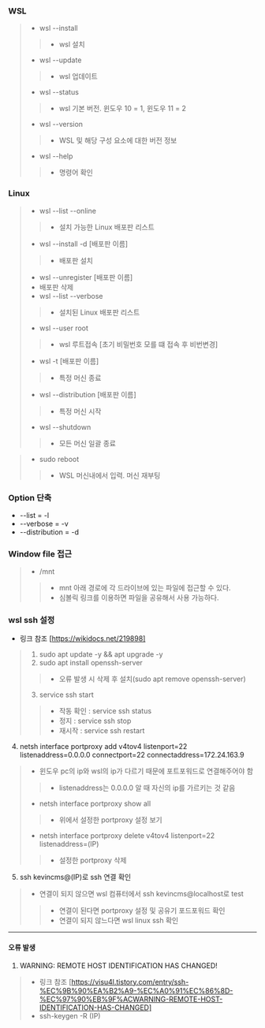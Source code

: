 ### WSL
> - wsl --install
>> - wsl 설치
> - wsl --update
>> - wsl 업데이트
> - wsl --status
>> - wsl 기본 버전. 윈도우 10 = 1, 윈도우 11 = 2
> - wsl --version
>> - WSL 및 해당 구성 요소에 대한 버전 정보
> - wsl --help
>> - 명령어 확인

### Linux
> - wsl --list --online
>> - 설치 가능한 Linux 배포판 리스트
> - wsl --install -d [배포판 이름]
>> - 배포판 설치
> - wsl --unregister [배포판 이름]
> - 배포판 삭제
> - wsl --list --verbose
>> - 설치된 Linux 배포판 리스트
> - wsl --user root
>> - wsl 루트접속 [초기 비밀번호 모를 떄 접속 후 비번변경]
> - wsl -t [배포판 이름]
>> - 특정 머신 종료
> - wsl --distribution [배포판 이름]
>> - 특정 머신 시작
> - wsl --shutdown
>> - 모든 머신 일괄 종료

> - sudo reboot
>> - WSL 머신내에서 입력. 머신 재부팅

### Option 단축
- --list = -l
- --verbose = -v
- --distribution = -d

### Window file 접근
> - /mnt
>> - mnt 아래 경로에 각 드라이브에 있는 파일에 접근할 수 있다.
>> - 심볼릭 링크를 이용하면 파일을 공유해서 사용 가능하다.

### wsl ssh 설정
- 링크 참조 [https://wikidocs.net/219898]
> 1. sudo apt update -y && apt upgrade -y
> 2. sudo apt install openssh-server
>> - 오류 발생 시 삭제 후 설치(sudo apt remove openssh-server)
> 3. service ssh start
>> - 작동 확인 : service ssh status
>> - 정지 : service ssh stop
>> - 재시작 : service ssh restart
4. netsh interface portproxy add v4tov4 listenport=22 listenaddress=0.0.0.0 connectport=22 connectaddress=172.24.163.9
> - 윈도우 pc의 ip와 wsl의 ip가 다르기 때문에 포트포워드로 연결해주어야 함
>> - listenaddress는 0.0.0.0 알 때 자신의 ip를 가르키는 것 같음
> - netsh interface portproxy show all
>> - 위에서 설정한 portproxy 설정 보기
> - netsh interface portproxy delete v4tov4 listenport=22 listenaddress=(IP)
>> - 설정한 portproxy 삭제
5. ssh kevincms@(IP)로 ssh 연결 확인
> - 연결이 되지 않으면 wsl 컴퓨터에서 ssh kevincms@localhost로 test
>> - 연결이 된다면 portproxy 설정 및 공유기 포드포워드 확인
>> - 연결이 되지 않느다면 wsl linux ssh 확인
---
#### 오류 발생
1. WARNING: REMOTE HOST IDENTIFICATION HAS CHANGED!
> - 링크 참조 [https://visu4l.tistory.com/entry/ssh-%EC%9B%90%EA%B2%A9-%EC%A0%91%EC%86%8D-%EC%97%90%EB%9F%ACWARNING-REMOTE-HOST-IDENTIFICATION-HAS-CHANGED]
> - ssh-keygen -R (IP)